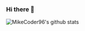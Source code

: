 ### Hi there 👋

![MikeCoder96's github stats](https://github-readme-stats.vercel.app/api?username=MikeCoder96&show_icons=true&theme=gruvbox)

<!--
**MikeCoder96/MikeCoder96** is a ✨ _special_ ✨ repository because its `README.md` (this file) appears on your GitHub profile.

Here are some ideas to get you started:

- 🔭 I’m currently working on ...
- 🌱 I’m currently learning ...
- 👯 I’m looking to collaborate on ...
- 🤔 I’m looking for help with ...
- 💬 Ask me about ...
- 📫 How to reach me: ...
- 😄 Pronouns: ...
- ⚡ Fun fact: ...
-->
